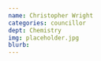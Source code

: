 ```yaml
---
name: Christopher Wright
categories: councillor
dept: Chemistry
img: placeholder.jpg
blurb:
---
```

